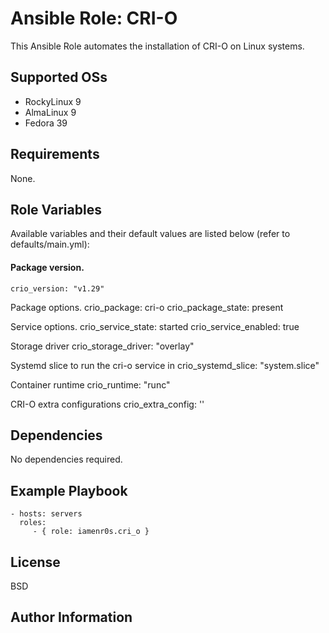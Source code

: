 Ansible Role: CRI-O
=========

This Ansible Role automates the installation of CRI-O on Linux systems.

Supported OSs
------------

- RockyLinux 9
- AlmaLinux 9
- Fedora 39

Requirements
------------

None.

Role Variables
--------------

Available variables and their default values are listed below (refer to defaults/main.yml):

#### Package version.
	crio_version: "v1.29"

Package options.
	crio_package: cri-o
	crio_package_state: present

Service options.
	crio_service_state: started
	crio_service_enabled: true

Storage driver
	crio_storage_driver: "overlay"

Systemd slice to run the cri-o service in
	crio_systemd_slice: "system.slice"

Container runtime
	crio_runtime: "runc"

CRI-O extra configurations
	crio_extra_config: ''

Dependencies
------------

No dependencies required.

Example Playbook
----------------

    - hosts: servers
      roles:
         - { role: iamenr0s.cri_o }

License
-------

BSD

Author Information
------------------


